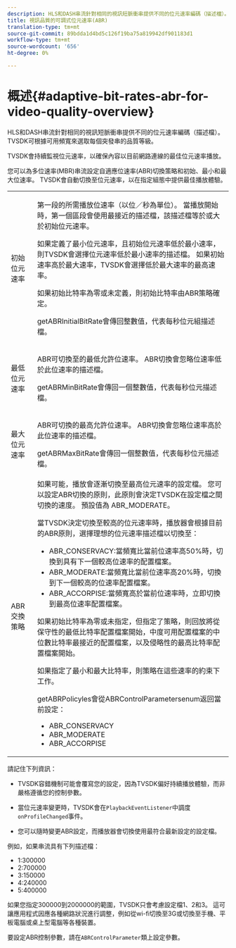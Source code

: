 ```yaml
---
description: HLS和DASH串流針對相同的視訊短脈衝串提供不同的位元速率編碼（描述檔）。 TVSDK可根據可用頻寬來選取每個突發串的品質等級。
title: 視訊品質的可調式位元速率(ABR)
translation-type: tm+mt
source-git-commit: 89bdda1d4bd5c126f19ba75a819942df901183d1
workflow-type: tm+mt
source-wordcount: '656'
ht-degree: 0%

---
```



# 概述{#adaptive-bit-rates-abr-for-video-quality-overview}

HLS和DASH串流針對相同的視訊短脈衝串提供不同的位元速率編碼（描述檔）。 TVSDK可根據可用頻寬來選取每個突發串的品質等級。

TVSDK會持續監視位元速率，以確保內容以目前網路連線的最佳位元速率播放。

您可以為多位速率(MBR)串流設定自適應位速率(ABR)切換策略和初始、最小和最大位速率。 TVSDK會自動切換至位元速率，以在指定組態中提供最佳播放體驗。

<table id="table_AF838E082235406AA359BF1C1A77F85F"> 
 <tbody> 
  <tr> 
   <td colname="col01"> 初始位元速率 </td> 
   <td colname="col2"> <p>第一段的所需播放位速率（以位／秒為單位）。 當播放開始時，第一個區段會使用最接近的描述檔，該描述檔等於或大於初始位元速率。 </p> <p> 如果定義了最小位元速率，且初始位元速率低於最小速率，則TVSDK會選擇位元速率低於最小速率的描述檔。 如果初始速率高於最大速率，TVSDK會選擇低於最大速率的最高速率。 </p> <p>如果初始比特率為零或未定義，則初始比特率由ABR策略確定。 </p> <p><span class="codeph"> </span> getABRInitialBitRate會傳回整數值，代表每秒位元組描述檔。 </p> </td> 
  </tr> 
  <tr> 
   <td colname="col01"> 最低位元速率 </td> 
   <td colname="col2"> <p>ABR可切換至的最低允許位速率。 ABR切換會忽略位速率低於此位速率的描述檔。 </p> <p><span class="codeph"> </span> getABRMinBitRate會傳回一個整數值，代表每秒位元描述檔。 </p> </td> 
  </tr> 
  <tr> 
   <td colname="col01"> 最大位元速率 </td> 
   <td colname="col2"> <p>ABR可切換的最高允許位速率。 ABR切換會忽略位速率高於此位速率的描述檔。 </p> <p><span class="codeph"> </span> getABRMaxBitRate會傳回一個整數值，代表每秒位元描述檔。 </p> </td> 
  </tr> 
  <tr> 
   <td colname="col01"> ABR交換策略 </td> 
   <td colname="col2"> 如果可能，播放會逐漸切換至最高位元速率的設定檔。 您可以設定ABR切換的原則，此原則會決定TVSDK在設定檔之間切換的速度。 預設值為<span class="codeph"> ABR_MODERATE</span>。 <p>當TVSDK決定切換至較高的位元速率時，播放器會根據目前的ABR原則，選擇理想的位元速率描述檔以切換至： 
     <ul id="ul_AC9C99D84A3B4A8DBD1A05CC05DEE771"> 
      <li id="li_B79C0AA2CBFB42FF98A257CEC9C400BA"><span class="codeph"> ABR_CONSERVACY</span>:當頻寬比當前位速率高50%時，切換到具有下一個較高位速率的配置檔案。 </li> 
      <li id="li_38CC3A95D8634F359D0F7C273D0108C0"><span class="codeph"> ABR_MODERATE</span>:當頻寬比當前位速率高20%時，切換到下一個較高的位速率配置檔案。 </li> 
      <li id="li_E845C035420D4B3FB2B179F448F8CA85"><span class="codeph"> ABR_ACCORPISE</span>:當頻寬高於當前位速率時，立即切換到最高位速率配置檔案。 </li> 
     </ul> </p> <p>如果初始比特率為零或未指定，但指定了策略，則回放將從保守性的最低比特率配置檔案開始，中度可用配置檔案的中位數比特率最接近的配置檔案，以及侵略性的最高比特率配置檔案開始。 </p> <p>如果指定了最小和最大比特率，則策略在這些速率的約束下工作。 </p> <p><span class="codeph"> </span> getABRPolicyles會從ABRControlParametersenum返回當 <span class="codeph"> </span> 前設定： 
     <ul id="ul_bd4_5kb_cz"> 
      <li id="li_E7C118AF48994454B7B3C016913DE545"><span class="codeph"> ABR_CONSERVACY</span> </li> 
      <li id="li_0A90BB42786449629CE7DD3364B385EE"><span class="codeph"> ABR_MODERATE</span> </li> 
      <li id="li_AFEB9B2862F24A369CA90596184A2883"><span class="codeph"> ABR_ACCORPISE</span> </li> 
     </ul> </p> </td> 
  </tr> 
 </tbody> 
</table>

請記住下列資訊：

* TVSDK容錯機制可能會覆寫您的設定，因為TVSDK偏好持續播放體驗，而非嚴格遵循您的控制參數。
* 當位元速率變更時，TVSDK會在`PlaybackEventListener`中調度`onProfileChanged`事件。

* 您可以隨時變更ABR設定，而播放器會切換使用最符合最新設定的設定檔。

例如，如果串流具有下列描述檔：

* 1:300000
* 2:700000
* 3:150000
* 4:240000
* 5:400000

如果您指定300000到2000000的範圍，TVSDK只會考慮設定檔1、2和3。 這可讓應用程式因應各種網路狀況進行調整，例如從wi-fi切換至3G或切換至手機、平板電腦或桌上型電腦等各種裝置。

要設定ABR控制參數，請在`ABRControlParameter`類上設定參數。
